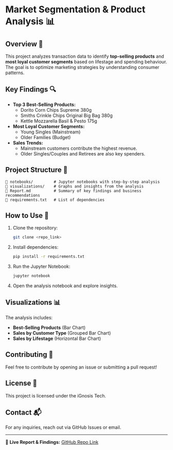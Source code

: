 # Market Segmentation & Product Analysis 📊

## Overview 🚀
This project analyzes transaction data to identify **top-selling products** and **most loyal customer segments** based on lifestage and spending behaviour. The goal is to optimize marketing strategies by understanding consumer patterns.

## Key Findings 🔍
- **Top 3 Best-Selling Products:**
  - Dorito Corn Chips Supreme 380g
  - Smiths Crinkle Chips Original Big Bag 380g
  - Kettle Mozzarella Basil & Pesto 175g
- **Most Loyal Customer Segments:**
  - Young Singles (Mainstream)
  - Older Families (Budget)
- **Sales Trends:**
  - Mainstream customers contribute the highest revenue.
  - Older Singles/Couples and Retirees are also key spenders.

## Project Structure 📂
```
📁 notebooks/         # Jupyter notebooks with step-by-step analysis
📁 visualizations/    # Graphs and insights from the analysis
📄 Report.md          # Summary of key findings and business recommendations
📄 requirements.txt   # List of dependencies
```

## How to Use 📌
1. Clone the repository:
   ```bash
   git clone <repo_link>
   ```
2. Install dependencies:
   ```bash
   pip install -r requirements.txt
   ```
3. Run the Jupyter Notebook:
   ```bash
   jupyter notebook
   ```
4. Open the analysis notebook and explore insights.

## Visualizations 📊
The analysis includes:
- **Best-Selling Products** (Bar Chart)
- **Sales by Customer Type** (Grouped Bar Chart)
- **Sales by Lifestage** (Horizontal Bar Chart)

## Contributing 🤝
Feel free to contribute by opening an issue or submitting a pull request!

## License 📝
This project is licensed under the iGnosis Tech.

## Contact 📬
For any inquiries, reach out via GitHub Issues or email.

---
📢 **Live Report & Findings:** [GitHub Repo Link](https://github.com/KritPrasad05/-iGnosis_Tech_Internship_Task)
